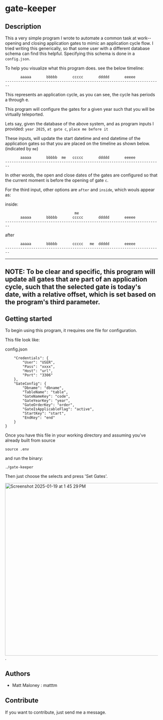 # gate-keeper

<!-- [![Go Coverage](https://github.com/matttm/gate-keeper/wiki/coverage.svg)](https://raw.githack.com/wiki/matttm/gate-keeper/coverage.html) -->

## Description

This a very simple program I wrote to automate a common task at work--opening and closing application gates to mimic an application cycle flow. I tried writing this generically, so that some user with a different database schema can find this helpful. Specifying this schema is done in a `config.json`.

To help you visualize what this program does. see the below timeline:
```
       aaaaa       bbbbb       ccccc       ddddd       eeeee     
------------------------------------------------------------------------
```
This represents an application cycle, as you can see, the cycle has periods a through e.

This program will configure the gates for a given year such that you will be virtually teleported.

Lets say, given the database of the above system, and as program inputs I provided: `year 2025`, `at gate c`, `place me before it`

These inputs, will update the start datetime and end datetime of the application gates so that you are placed on the timeline as shown below. (indicated by `me`)
```
       aaaaa       bbbbb  me   ccccc       ddddd       eeeee     
------------------------------------------------------------------------
```
In other words, the open and close dates of the gates are configured so that the current moment is before the opening of gate `c`.

For the third input, other options are `after` and `inside`, which wouls appear as:

inside:
```
                                me
       aaaaa       bbbbb       ccccc       ddddd       eeeee     
------------------------------------------------------------------------
```
after
```
       aaaaa       bbbbb       ccccc   me  ddddd       eeeee     
------------------------------------------------------------------------
```

---
NOTE: To be clear and specific, this program will update all gates that are part of an application cycle, such that the selected gate is today's date, with a relative offset, which is set based on the program's third parameter.
--

## Getting started

To begin using this program, it rrequires one file for configuration.

This file look like:

config.json
```{
	"Credentials": {
		"User": "USER",
		"Pass": "xxxx",
		"Host": "url",
		"Port": "3306"
	},
	"GateConfig": {
		"Dbname": "dbname",
		"TableName": "table",
		"GateNameKey": "code",
		"GateYearKey": "year",
		"GateOrderKey": "order",
		"GateIsApplicableFlag": "active",
		"StartKey": "start",
		"EndKey": "end"
	}
}

```

Once you have this file in your working directory and assuming you've already built from source
```
source .env
```
and run the binary:
```
./gate-keeper
```
Then just choose the selects and press 'Set Gates'.

<img width="568" alt="Screenshot 2025-01-19 at 1 45 29 PM" src="https://github.com/user-attachments/assets/83ecfe93-1c49-437a-8bec-5c73b3efbb67" />
.

## Authors

-   Matt Maloney : matttm

## Contribute

If you want to contribute, just send me a message.
